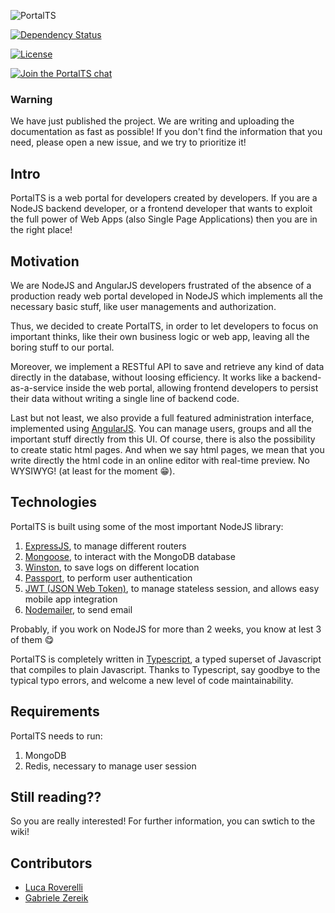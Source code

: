 ![PortalTS](http://portalts.it/images/portal_small.png)

[![Dependency Status](https://david-dm.org/portalTS/portalTS.svg)](https://david-dm.org/portalTS/portalTS)

[![License](http://img.shields.io/:license-apache-blue.svg?style=flat-square)](http://www.apache.org/licenses/LICENSE-2.0.html)

[![Join the PortalTS chat](https://portalts-badge.herokuapp.com/badge.svg)](https://portalts-badge.herokuapp.com/)

### Warning ###
We have just published the project. We are writing and uploading the documentation as fast as possible!
If you don't find the information that you need, please open a new issue, and we try to prioritize it!


## Intro ##
PortalTS is a web portal for developers created by developers.
If you are a NodeJS backend developer, or a frontend developer that wants to exploit the full power of Web Apps (also Single Page Applications) then you are in the right place!

## Motivation ##
We are NodeJS and AngularJS developers frustrated of the absence of a production ready web portal developed in NodeJS which implements all the necessary basic stuff, like user managements and authorization.

Thus, we decided to create PortalTS, in order to let developers to focus on important thinks, like their own business logic or web app, leaving all the boring stuff to our portal.

Moreover, we implement a RESTful API to save and retrieve any kind of data directly in the database, without loosing efficiency. It works like a backend-as-a-service inside the web portal, allowing frontend developers to persist their data without writing a single line of backend code.

Last but not least, we also provide a full featured administration interface, implemented using [AngularJS](https://angularjs.org/). You can manage users, groups and all the important stuff directly from this UI.
Of course, there is also the possibility to create static html pages. And when we say html pages, we mean that you write directly the html code in an online editor with real-time preview. No WYSIWYG! (at least for the moment :grin:).

## Technologies ##
PortalTS is built using some of the most important NodeJS library:

1. [ExpressJS](http://expressjs.com/), to manage different routers
2. [Mongoose](http://mongoosejs.com/), to interact with the MongoDB database
3. [Winston](https://github.com/winstonjs/winston), to save logs on different location
4. [Passport](http://passportjs.org/), to perform user authentication
5. [JWT (JSON Web Token)](https://jwt.io/), to manage stateless session, and allows easy mobile app integration
6. [Nodemailer](http://nodemailer.com/), to send email

Probably, if you work on NodeJS for more than 2 weeks, you know at lest 3 of them :yum:

PortalTS is completely written in [Typescript](https://www.typescriptlang.org/), a typed superset of Javascript that compiles to plain Javascript. Thanks to Typescript, say goodbye to the typical typo errors, and welcome a new level of code maintainability.


## Requirements ##
PortalTS needs to run:

1. MongoDB
2. Redis, necessary to manage user session


## Still reading?? ##
So you are really interested! For further information, you can swtich to the wiki!

## Contributors ##
* [Luca Roverelli](https://github.com/Sprechen)
* [Gabriele Zereik](https://github.com/gabrielezereik)
